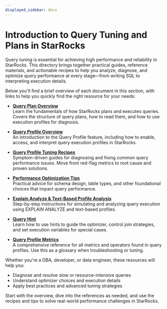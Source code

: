 ```yaml
---
displayed_sidebar: docs
---
```


# Introduction to Query Tuning and Plans in StarRocks

Query tuning is essential for achieving high performance and reliability in StarRocks. This directory brings together practical guides, reference materials, and actionable recipes to help you analyze, diagnose, and optimize query performance at every stage—from writing SQL to interpreting execution details.

Below you'll find a brief overview of each document in this section, with links to help you quickly find the right resource for your needs:

- **[Query Plan Overview](./query_planning.md)**  
  Learn the fundamentals of how StarRocks plans and executes queries. Covers the structure of query plans, how to read them, and how to use execution profiles for diagnosis.

- **[Query Profile Overview](./query_profile_overview.md)**  
  An introduction to the Query Profile feature, including how to enable, access, and interpret query execution profiles in StarRocks.
  
- **[Query Profile Tuning Recipes](./query_profile_tuning_recipes.md)**  
  Symptom-driven guides for diagnosing and fixing common query performance issues. Move from red-flag metrics to root cause and proven solutions.

- **[Performance Optimization Tips](./performance_opt_tips.md)**  
  Practical advice for schema design, table types, and other foundational choices that impact query performance.

- **[Explain Analyze & Text-Based Profile Analysis](./query_profile_text_based_analysis.md)**  
  Step-by-step instructions for simulating and analyzing query execution using EXPLAIN ANALYZE and text-based profiles.

- **[Query Hint](./query_hint.md)**  
  Learn how to use hints to guide the optimizer, control join strategies, and set execution variables for special cases.

- **[Query Profile Metrics](./query_profile_operator_metrics.md)**  
  A comprehensive reference for all metrics and operators found in query profiles. Use this as a glossary when troubleshooting or tuning.

Whether you're a DBA, developer, or data engineer, these resources will help you:
- Diagnose and resolve slow or resource-intensive queries
- Understand optimizer choices and execution details
- Apply best practices and advanced tuning strategies

Start with the overview, dive into the references as needed, and use the recipes and tips to solve real-world performance challenges in StarRocks. 